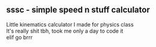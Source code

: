 <h2>sssc - simple speed n stuff calculator</h2>
Little kinematics calculator I made for physics class<br>
It's really shit tbh, took me only a day to code it<br>
elif go brrr<br>
